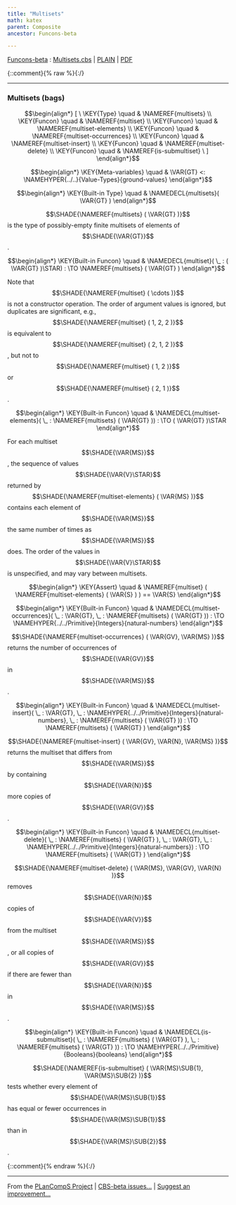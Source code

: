 ```yaml
---
title: "Multisets"
math: katex
parent: Composite
ancestor: Funcons-beta

---
```

[Funcons-beta] : [Multisets.cbs] \| [PLAIN] \| [PDF]

{::comment}{% raw %}{:/}


----

### Multisets (bags)
               


$$\begin{align*}
  [ \
  \KEY{Type} \quad & \NAMEREF{multisets} \\
  \KEY{Funcon} \quad & \NAMEREF{multiset} \\
  \KEY{Funcon} \quad & \NAMEREF{multiset-elements} \\
  \KEY{Funcon} \quad & \NAMEREF{multiset-occurrences} \\
  \KEY{Funcon} \quad & \NAMEREF{multiset-insert} \\
  \KEY{Funcon} \quad & \NAMEREF{multiset-delete} \\
  \KEY{Funcon} \quad & \NAMEREF{is-submultiset}
  \ ]
\end{align*}$$

$$\begin{align*}
  \KEY{Meta-variables} \quad
  & \VAR{GT} <: \NAMEHYPER{../..}{Value-Types}{ground-values}
\end{align*}$$

$$\begin{align*}
  \KEY{Built-in Type} \quad 
  & \NAMEDECL{multisets}(
                       \VAR{GT} )  
\end{align*}$$


  $$\SHADE{\NAMEREF{multisets}
           (  \VAR{GT} )}$$ is the type of possibly-empty finite multisets of elements
  of $$\SHADE{\VAR{GT}}$$. 


$$\begin{align*}
  \KEY{Built-in Funcon} \quad
  & \NAMEDECL{multiset}(
                       \_ : (  \VAR{GT} )\STAR) 
    :  \TO \NAMEREF{multisets}
                     (  \VAR{GT} ) 
\end{align*}$$


  Note that $$\SHADE{\NAMEREF{multiset}
           (  \cdots )}$$ is not a constructor operation. The order of
  argument values is ignored, but duplicates are significant, e.g., 
  $$\SHADE{\NAMEREF{multiset}
           (  1, 
                  2, 
                  2 )}$$ is equivalent to $$\SHADE{\NAMEREF{multiset}
           (  2, 
                  1, 
                  2 )}$$, but not to
  $$\SHADE{\NAMEREF{multiset}
           (  1, 
                  2 )}$$ or $$\SHADE{\NAMEREF{multiset}
           (  2, 
                  1 )}$$.


$$\begin{align*}
  \KEY{Built-in Funcon} \quad
  & \NAMEDECL{multiset-elements}(
                       \_ : \NAMEREF{multisets}
                                 (  \VAR{GT} )) 
    :  \TO (  \VAR{GT} )\STAR 
\end{align*}$$


  For each multiset $$\SHADE{\VAR{MS}}$$, the sequence of values $$\SHADE{\VAR{V}\STAR}$$ returned by 
  $$\SHADE{\NAMEREF{multiset-elements}
           (  \VAR{MS} )}$$ contains each element of $$\SHADE{\VAR{MS}}$$ the same number of times
  as $$\SHADE{\VAR{MS}}$$ does.
  The order of the values in $$\SHADE{\VAR{V}\STAR}$$ is unspecified, and may vary between multisets.


$$\begin{align*}
  \KEY{Assert} \quad
  & \NAMEREF{multiset}
      (  \NAMEREF{multiset-elements}
              (  \VAR{S} ) ) 
    == \VAR{S}
\end{align*}$$

$$\begin{align*}
  \KEY{Built-in Funcon} \quad
  & \NAMEDECL{multiset-occurrences}(
                       \_ : \VAR{GT}, \_ : \NAMEREF{multisets}
                                 (  \VAR{GT} )) 
    :  \TO \NAMEHYPER{../../Primitive}{Integers}{natural-numbers} 
\end{align*}$$


  $$\SHADE{\NAMEREF{multiset-occurrences}
           (  \VAR{GV}, 
                  \VAR{MS} )}$$ returns the number of occurrences of $$\SHADE{\VAR{GV}}$$
  in $$\SHADE{\VAR{MS}}$$. 


$$\begin{align*}
  \KEY{Built-in Funcon} \quad
  & \NAMEDECL{multiset-insert}(
                       \_ : \VAR{GT}, \_ : \NAMEHYPER{../../Primitive}{Integers}{natural-numbers}, \_ : \NAMEREF{multisets}
                                 (  \VAR{GT} )) 
    :  \TO \NAMEREF{multisets}
                     (  \VAR{GT} ) 
\end{align*}$$


  $$\SHADE{\NAMEREF{multiset-insert}
           (  \VAR{GV}, 
                  \VAR{N}, 
                  \VAR{MS} )}$$ returns the multiset that differs from $$\SHADE{\VAR{MS}}$$ 
  by containing $$\SHADE{\VAR{N}}$$ more copies of $$\SHADE{\VAR{GV}}$$.


$$\begin{align*}
  \KEY{Built-in Funcon} \quad
  & \NAMEDECL{multiset-delete}(
                       \_ : \NAMEREF{multisets}
                                 (  \VAR{GT} ), \_ : \VAR{GT}, \_ : \NAMEHYPER{../../Primitive}{Integers}{natural-numbers}) 
    :  \TO \NAMEREF{multisets}
                     (  \VAR{GT} ) 
\end{align*}$$


 $$\SHADE{\NAMEREF{multiset-delete}
           (  \VAR{MS}, 
                  \VAR{GV}, 
                  \VAR{N} )}$$ removes $$\SHADE{\VAR{N}}$$ copies of $$\SHADE{\VAR{V}}$$ from the multiset $$\SHADE{\VAR{MS}}$$,
 or all copies of $$\SHADE{\VAR{GV}}$$ if there are fewer than $$\SHADE{\VAR{N}}$$ in $$\SHADE{\VAR{MS}}$$.


$$\begin{align*}
  \KEY{Built-in Funcon} \quad
  & \NAMEDECL{is-submultiset}(
                       \_ : \NAMEREF{multisets}
                                 (  \VAR{GT} ), \_ : \NAMEREF{multisets}
                                 (  \VAR{GT} )) 
    :  \TO \NAMEHYPER{../../Primitive}{Booleans}{booleans} 
\end{align*}$$


  $$\SHADE{\NAMEREF{is-submultiset}
           (  \VAR{MS}\SUB{1}, 
                  \VAR{MS}\SUB{2} )}$$ tests whether every element of $$\SHADE{\VAR{MS}\SUB{1}}$$ has equal or
  fewer occurrences in $$\SHADE{\VAR{MS}\SUB{1}}$$ than in $$\SHADE{\VAR{MS}\SUB{2}}$$. 




[Funcons-beta]: /CBS-beta/math/Funcons-beta
  "FUNCONS-BETA"
[Unstable-Funcons-beta]: /CBS-beta/math/Unstable-Funcons-beta
  "UNSTABLE-FUNCONS-BETA"
[Languages-beta]: /CBS-beta/math/Languages-beta
  "LANGUAGES-BETA"
[Unstable-Languages-beta]: /CBS-beta/math/Unstable-Languages-beta
  "UNSTABLE-LANGUAGES-BETA"
[CBS-beta]: /CBS-beta
  "CBS-BETA"
[Multisets.cbs]: https://github.com/plancomps/CBS-beta/blob/master/Funcons-beta/Values/Composite/Multisets/Multisets.cbs
  "CBS SOURCE FILE ON GITHUB"
[PLAIN]: /CBS-beta/docs/Funcons-beta/Values/Composite/Multisets
  "CBS SOURCE WEB PAGE"
 [PRETTY]: /CBS-beta/math/Funcons-beta/Values/Composite/Multisets
  "CBS-KATEX WEB PAGE"
[PDF]: https://github.com/plancomps/CBS-beta/blob/master/Funcons-beta/Values/Composite/Multisets/Multisets.pdf
  "CBS-LATEX PDF FILE"
[PLanCompS Project]: https://plancomps.github.io
  "PROGRAMMING LANGUAGE COMPONENTS AND SPECIFICATIONS PROJECT HOME PAGE"
{::comment}{% endraw %}{:/}


____

From the [PLanCompS Project] | [CBS-beta issues...] | [Suggest an improvement...]

[CBS-beta issues...]: https://github.com/plancomps/CBS-beta/issues
  "CBS-BETA ISSUE REPORTS ON GITHUB"
[Suggest an improvement...]: mailto:plancomps@gmail.com?Subject=CBS-beta%20-%20comment&Body=Re%3A%20CBS-beta%20specification%20at%20Values/Composite/Multisets/Multisets.cbs%0A%0AComment/Query/Issue/Suggestion%3A%0A%0A%0ASignature%3A%0A
  "GENERATE AN EMAIL TEMPLATE"

